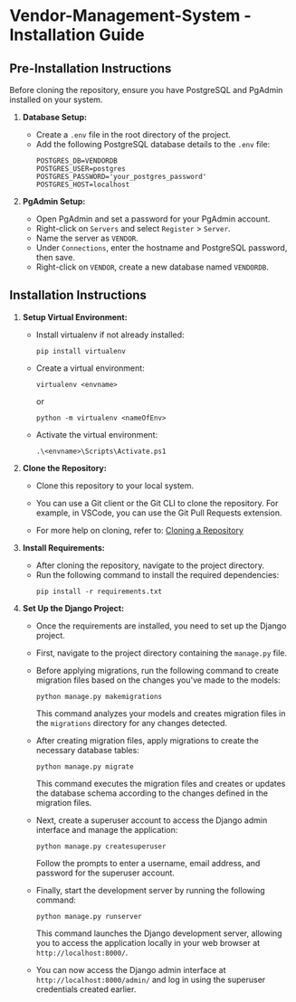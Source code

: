 # Vendor-Management-System - Installation Guide

## Pre-Installation Instructions

Before cloning the repository, ensure you have PostgreSQL and PgAdmin installed on your system.

1. **Database Setup:**
   - Create a `.env` file in the root directory of the project.
   - Add the following PostgreSQL database details to the `.env` file:
     ```
     POSTGRES_DB=VENDORDB
     POSTGRES_USER=postgres
     POSTGRES_PASSWORD='your_postgres_password'
     POSTGRES_HOST=localhost
     ```

2. **PgAdmin Setup:**
   - Open PgAdmin and set a password for your PgAdmin account.
   - Right-click on `Servers` and select `Register` > `Server`.
   - Name the server as `VENDOR`.
   - Under `Connections`, enter the hostname and PostgreSQL password, then save.
   - Right-click on `VENDOR`, create a new database named `VENDORDB`.

## Installation Instructions

1. **Setup Virtual Environment:**
   - Install virtualenv if not already installed:
     ```
     pip install virtualenv
     ```
   - Create a virtual environment:
     ```
     virtualenv <envname>
     ```
     or
     ```
     python -m virtualenv <nameOfEnv>
     ```
   - Activate the virtual environment:
     ```
     .\<envname>\Scripts\Activate.ps1
     ```

2. **Clone the Repository:**
   - Clone this repository to your local system.

   - You can use a Git client or the Git CLI to clone the repository. For example, in VSCode, you can use the Git Pull Requests extension.

   - For more help on cloning, refer to: [Cloning a Repository](https://youtu.be/_ynMa2XlRgk)


3. **Install Requirements:**
   - After cloning the repository, navigate to the project directory.
   - Run the following command to install the required dependencies:
     ```
     pip install -r requirements.txt
     ```

4. **Set Up the Django Project:**
   - Once the requirements are installed, you need to set up the Django project.
   - First, navigate to the project directory containing the `manage.py` file.
   - Before applying migrations, run the following command to create migration files based on the changes you've made to the models:
     ```
     python manage.py makemigrations
     ```
     This command analyzes your models and creates migration files in the `migrations` directory for any changes detected.

   - After creating migration files, apply migrations to create the necessary database tables:
     ```
     python manage.py migrate
     ```
     This command executes the migration files and creates or updates the database schema according to the changes defined in the migration files.

   - Next, create a superuser account to access the Django admin interface and manage the application:
     ```
     python manage.py createsuperuser
     ```
     Follow the prompts to enter a username, email address, and password for the superuser account.

   - Finally, start the development server by running the following command:
     ```
     python manage.py runserver
     ```
     This command launches the Django development server, allowing you to access the application locally in your web browser at `http://localhost:8000/`.

   - You can now access the Django admin interface at `http://localhost:8000/admin/` and log in using the superuser credentials created earlier.


